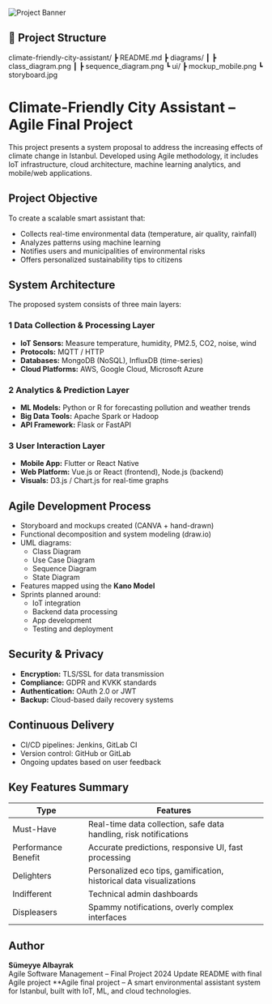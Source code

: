![Project Banner](banner.png)

## 📂 Project Structure

climate-friendly-city-assistant/
┣ README.md
┣ diagrams/
┃ ┣ class_diagram.png
┃ ┣ sequence_diagram.png
┗ ui/
┣ mockup_mobile.png
┗ storyboard.jpg



#  Climate-Friendly City Assistant – Agile Final Project

This project presents a system proposal to address the increasing effects of climate change in Istanbul. Developed using Agile methodology, it includes IoT infrastructure, cloud architecture, machine learning analytics, and mobile/web applications.

##  Project Objective

To create a scalable smart assistant that:
- Collects real-time environmental data (temperature, air quality, rainfall)
- Analyzes patterns using machine learning
- Notifies users and municipalities of environmental risks
- Offers personalized sustainability tips to citizens

##  System Architecture

The proposed system consists of three main layers:

### 1️ Data Collection & Processing Layer
- **IoT Sensors:** Measure temperature, humidity, PM2.5, CO2, noise, wind
- **Protocols:** MQTT / HTTP
- **Databases:** MongoDB (NoSQL), InfluxDB (time-series)
- **Cloud Platforms:** AWS, Google Cloud, Microsoft Azure

### 2️ Analytics & Prediction Layer
- **ML Models:** Python or R for forecasting pollution and weather trends
- **Big Data Tools:** Apache Spark or Hadoop
- **API Framework:** Flask or FastAPI

### 3️ User Interaction Layer
- **Mobile App:** Flutter or React Native
- **Web Platform:** Vue.js or React (frontend), Node.js (backend)
- **Visuals:** D3.js / Chart.js for real-time graphs

##  Agile Development Process

- Storyboard and mockups created (CANVA + hand-drawn)
- Functional decomposition and system modeling (draw.io)
- UML diagrams:
  - Class Diagram
  - Use Case Diagram
  - Sequence Diagram
  - State Diagram
- Features mapped using the **Kano Model**
- Sprints planned around:
  - IoT integration
  - Backend data processing
  - App development
  - Testing and deployment

## Security & Privacy

- **Encryption:** TLS/SSL for data transmission
- **Compliance:** GDPR and KVKK standards
- **Authentication:** OAuth 2.0 or JWT
- **Backup:** Cloud-based daily recovery systems

## Continuous Delivery

- CI/CD pipelines: Jenkins, GitLab CI
- Version control: GitHub or GitLab
- Ongoing updates based on user feedback

## Key Features Summary

| Type               | Features                                                                 |
|--------------------|--------------------------------------------------------------------------|
| Must-Have          | Real-time data collection, safe data handling, risk notifications        |
| Performance Benefit| Accurate predictions, responsive UI, fast processing                    |
| Delighters         | Personalized eco tips, gamification, historical data visualizations      |
| Indifferent        | Technical admin dashboards                                               |
| Displeasers        | Spammy notifications, overly complex interfaces                         |

## Author

**Sümeyye Albayrak**  
Agile Software Management – Final Project 2024
Update README with final Agile project
**Agile final project – A smart environmental assistant system for Istanbul, built with IoT, ML, and cloud technologies.
